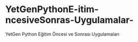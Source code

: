 # YetGenPythonE-itim-ncesiveSonras-Uygulamalar-
YetGen Python Eğitim Öncesi ve Sonrası Uygulamaları
